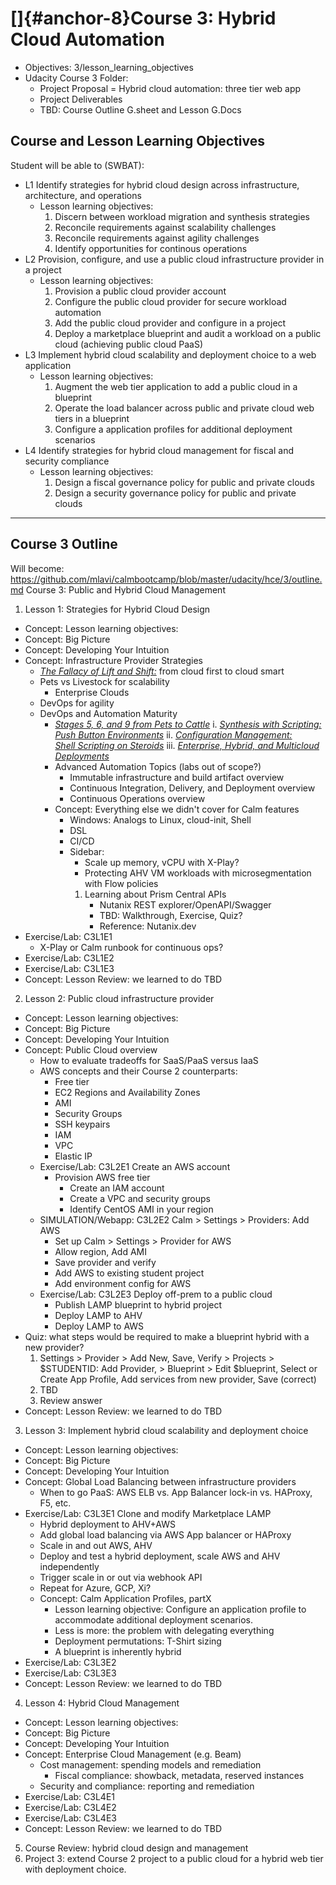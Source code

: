 # []{#anchor-8}Course 3: Hybrid Cloud Automation

- Objectives: 3/lesson_learning_objectives
- Udacity Course 3 Folder:
  - Project Proposal = Hybrid cloud automation: three tier web app
  - Project Deliverables
  - TBD: Course Outline G.sheet and Lesson G.Docs

## Course and Lesson Learning Objectives

Student will be able to (SWBAT):

- L1 Identify strategies for hybrid cloud design across infrastructure, architecture, and operations
  - Lesson learning objectives:
    1. Discern between workload migration and synthesis strategies
    2. Reconcile requirements against scalability challenges
    3. Reconcile requirements against agility challenges
    4. Identify opportunities for continous operations
- L2 Provision, configure, and use a public cloud infrastructure provider in a project
  - Lesson learning objectives:
    1. Provision a public cloud provider account
    2. Configure the public cloud provider for secure workload automation
    3. Add the public cloud provider and configure in a project
    4. Deploy a marketplace blueprint and audit a workload on a public cloud (achieving public cloud PaaS)
- L3 Implement hybrid cloud scalability and deployment choice to a web application
  - Lesson learning objectives:
    1. Augment the web tier application to add a public cloud in a blueprint
    2. Operate the load balancer across public and private cloud web tiers in a blueprint
    3. Configure a application profiles for additional deployment scenarios
- L4 Identify strategies for hybrid cloud management for fiscal and security compliance
  - Lesson learning objectives:
    1. Design a fiscal governance policy for public and private clouds
    2. Design a security governance policy for public and private clouds
---

## Course 3 Outline
Will become: https://github.com/mlavi/calmbootcamp/blob/master/udacity/hce/3/outline.md
Course 3: Public and Hybrid Cloud Management

1. Lesson 1: Strategies for Hybrid Cloud Design
  - Concept: Lesson learning objectives:
  - Concept: Big Picture
  - Concept: Developing Your Intuition
  - Concept: Infrastructure Provider Strategies
      - [*The Fallacy of Lift and Shift:*](https://docs.google.com/document/d/1OzRYOZqcr_gp3fxseBEwBsCOXe9lWUADAnZ-NRBDPuM/edit?pli=1#heading=h.wnz1xm87cwau) from cloud first to cloud smart
    - Pets vs Livestock for scalability
      - Enterprise Clouds
    - DevOps for agility
    - DevOps and Automation Maturity
      - [*Stages 5, 6, and 9 from Pets to Cattle*](https://docs.google.com/document/d/1OzRYOZqcr_gp3fxseBEwBsCOXe9lWUADAnZ-NRBDPuM/edit?pli=1#heading=h.yu6iubxzh9kf)
        i.  [*Synthesis with Scripting:\
            Push Button Environments*](https://docs.google.com/document/d/1OzRYOZqcr_gp3fxseBEwBsCOXe9lWUADAnZ-NRBDPuM/edit?pli=1#heading=h.yu6iubxzh9kf)
        ii. [*Configuration Management:\
            Shell Scripting on Steroids*](https://docs.google.com/document/d/1OzRYOZqcr_gp3fxseBEwBsCOXe9lWUADAnZ-NRBDPuM/edit?pli=1#heading=h.qugvf7s44yrd)
        iii. [*Enterprise, Hybrid, and Multicloud Deployments*](https://docs.google.com/document/d/1OzRYOZqcr_gp3fxseBEwBsCOXe9lWUADAnZ-NRBDPuM/edit?pli=1#heading=h.b2spuugwnuy2)
      - Advanced Automation Topics (labs out of scope?)
        -   Immutable infrastructure and build artifact overview
        -   Continuous Integration, Delivery, and Deployment overview
        -   Continuous Operations overview
      - Concept: Everything else we didn't cover for Calm features
        - Windows: Analogs to Linux, cloud-init, Shell
        - DSL
        - CI/CD
        -   Sidebar:
            -   Scale up memory, vCPU with X-Play?
            -   Protecting AHV VM workloads with microsegmentation with Flow policies
            1.  Learning about Prism Central APIs
                - Nutanix REST explorer/OpenAPI/Swagger
                - TBD: Walkthrough, Exercise, Quiz?
                - Reference: Nutanix.dev
  - Exercise/Lab: C3L1E1
    - X-Play or Calm runbook for continuous ops?
  - Exercise/Lab: C3L1E2
  - Exercise/Lab: C3L1E3
  - Concept: Lesson Review: we learned to do TBD

2. Lesson 2: Public cloud infrastructure provider
  - Concept: Lesson learning objectives:
  - Concept: Big Picture
  - Concept: Developing Your Intuition
  - Concept: Public Cloud overview
    - How to evaluate tradeoffs for SaaS/PaaS versus IaaS
    - AWS concepts and their Course 2 counterparts:
        - Free tier
        - EC2 Regions and Availability Zones
        - AMI
        - Security Groups
        - SSH keypairs
        - IAM
        - VPC
        - Elastic IP
    - Exercise/Lab: C3L2E1 Create an AWS account
      - Provision AWS free tier
        - Create an IAM account
        - Create a VPC and security groups
        - Identify CentOS AMI in your region
    - SIMULATION/Webapp: C3L2E2 Calm > Settings > Providers: Add AWS
        - Set up Calm \> Settings \> Provider for AWS
        - Allow region, Add AMI
        - Save provider and verify
        - Add AWS to existing student project
        - Add environment config for AWS
    - Exercise/Lab: C3L2E3 Deploy off-prem to a public cloud
      -   Publish LAMP blueprint to hybrid project
      -   Deploy LAMP to AHV
      -   Deploy LAMP to AWS
  - Quiz: what steps would be required to make a blueprint hybrid with a new provider?
    1.  Settings \> Provider \> Add New, Save, Verify
        \> Projects \> \$STUDENTID: Add Provider,
        \> Blueprint \> Edit \$blueprint, Select or Create App Profile, Add services from new provider, Save (correct)
    2.  TBD
    3.  Review answer
  - Concept: Lesson Review: we learned to do TBD

3. Lesson 3: Implement hybrid cloud scalability and deployment choice
  - Concept: Lesson learning objectives:
  - Concept: Big Picture
  - Concept: Developing Your Intuition
  - Concept: Global Load Balancing between infrastructure providers
      - When to go PaaS: AWS ELB vs. App Balancer lock-in vs. HAProxy, F5, etc.
  - Exercise/Lab: C3L3E1 Clone and modify Marketplace LAMP
      -   Hybrid deployment to AHV+AWS
      -   Add global load balancing via AWS App balancer or HAProxy
      -   Scale in and out AWS, AHV
      -   Deploy and test a hybrid deployment, scale AWS and AHV independently
      -   Trigger scale in or out via webhook API
      -   Repeat for Azure, GCP, Xi?
    - Concept: Calm Application Profiles, partX
      - Lesson learning objective: Configure an application profile to accommodate additional deployment scenarios.
      - Less is more: the problem with delegating everything
      - Deployment permutations: T-Shirt sizing
      - A blueprint is inherently hybrid
  - Exercise/Lab: C3L3E2
  - Exercise/Lab: C3L3E3
  - Concept: Lesson Review: we learned to do TBD

4. Lesson 4: Hybrid Cloud Management
  - Concept: Lesson learning objectives:
  - Concept: Big Picture
  - Concept: Developing Your Intuition
  - Concept: Enterprise Cloud Management (e.g. Beam)
    - Cost management: spending models and remediation
      - Fiscal compliance: showback, metadata, reserved instances
    - Security and compliance: reporting and remediation
  - Exercise/Lab: C3L4E1
  - Exercise/Lab: C3L4E2
  - Exercise/Lab: C3L4E3
  - Concept: Lesson Review: we learned to do TBD

5. Course Review: hybrid cloud design and management
6. Project 3: extend Course 2 project to a public cloud for a hybrid web tier with deployment choice.
